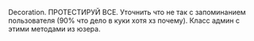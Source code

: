 Decoration.
ПРОТЕСТИРУЙ ВСЕ.
Уточнить что не так с запоминанием пользователя (90% что дело в куки хотя хз почему).
Класс админ с этими методами из юзера.